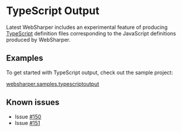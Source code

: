 TypeScript Output
=================

Latest WebSharper includes an experimental feature of producing
[TypeScript](http://www.typescriptlang.org/) definition files
corresponding to the JavaScript definitions produced by WebSharper.

## Examples ##

To get started with TypeScript output, check out the sample project:

[websharper.samples.typescriptoutput](http://bitbucket.org/IntelliFactory/websharper.samples.typescriptoutput/)

## Known issues ##

* Issue [#150](https://bitbucket.org/IntelliFactory/websharper/issue/150/)
* Issue [#151](https://bitbucket.org/IntelliFactory/websharper/issue/151/)

